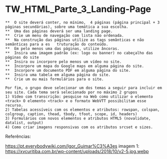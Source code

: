 # TW_HTML_Parte_3_Landing-Page
    **  O site deverá conter, no mínimo,  4 páginas (página principal + 3 páginas secundárias), sobre uma temática a sua escolha.
    **  Uma das páginas deverá ser uma landing page.
    **  Crie um menu de navegação com lista não ordenada.
    **  Na construção das páginas utilize as tags semânticas e não semânticas para a es   truturação do conteúdo.
    **  Em pelo menos uma das páginas, utilize âncoras.
    **  Insira uma imagem padrão (ex: logo ou banner) no cabeçalho das páginas do site
    **  Insira ou incorpore pelo menos um vídeo no site.
    **  Incorpore um mapa do Google maps em alguma página do site.
    **  Incorpore um documento PDF em alguma página do site.
    **  Insira uma tabela em alguma página do site. 
    **  Crie um ou mais formulários para o site.

    Por fim, o grupo deve selecionar um dos temas a seguir para incluir em seu site. Cada tema será selecionado por no máximo 2 grupos
    1) Vídeo com transcrição: pesquise na Web como utilizar o elemento <track> O elemento <track> e o formato WebVTT possibilitam esse recurso.
    2) Tabelas acessíveis com os elementos e atributos: rowspan, colspan, colgroup, caption, thead, tbody, tfoot, scope, id, headers)
    3) Formulários com novos elementos e atributos HTML5 (novalidate, datalist, output)
    4) Como criar imagens responsivas com os atributos srcset e sizes.

Referências: 

https://pt.everybodywiki.com/Igor_Guimar%C3%A3es
imagem 1: https://xvcuritiba.com.br/wp-content/uploads/2018/10/v2-5.jpg.webp